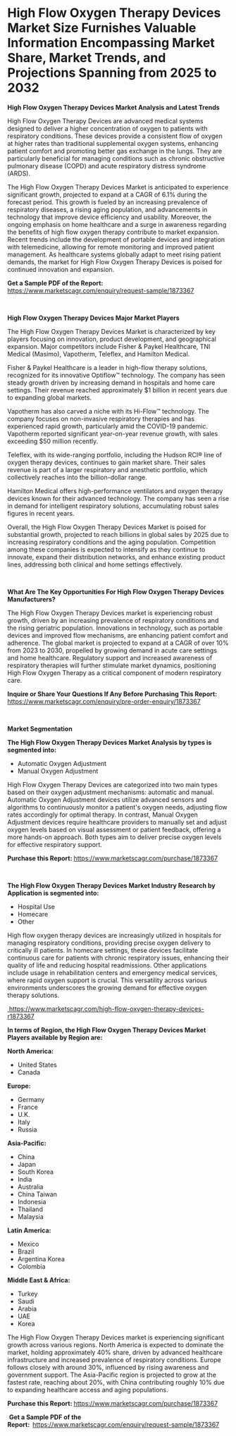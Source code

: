 <p><h1>High Flow Oxygen Therapy Devices Market Size Furnishes Valuable Information Encompassing Market Share, Market Trends, and Projections Spanning from 2025 to 2032</h1></p><p><strong>High Flow Oxygen Therapy Devices Market Analysis and Latest Trends</strong></p>
<p><p>High Flow Oxygen Therapy Devices are advanced medical systems designed to deliver a higher concentration of oxygen to patients with respiratory conditions. These devices provide a consistent flow of oxygen at higher rates than traditional supplemental oxygen systems, enhancing patient comfort and promoting better gas exchange in the lungs. They are particularly beneficial for managing conditions such as chronic obstructive pulmonary disease (COPD) and acute respiratory distress syndrome (ARDS).</p><p>The High Flow Oxygen Therapy Devices Market is anticipated to experience significant growth, projected to expand at a CAGR of 6.1% during the forecast period. This growth is fueled by an increasing prevalence of respiratory diseases, a rising aging population, and advancements in technology that improve device efficiency and usability. Moreover, the ongoing emphasis on home healthcare and a surge in awareness regarding the benefits of high flow oxygen therapy contribute to market expansion. Recent trends include the development of portable devices and integration with telemedicine, allowing for remote monitoring and improved patient management. As healthcare systems globally adapt to meet rising patient demands, the market for High Flow Oxygen Therapy Devices is poised for continued innovation and expansion.</p></p>
<p><strong>Get a Sample PDF of the Report:&nbsp;</strong> <a href="https://www.marketscagr.com/enquiry/request-sample/1873367?utm_campaign=3019&utm_medium=2&utm_source=Github&utm_content=ia&utm_term=13042025&utm_id=high-flow-oxygen-therapy-devices">https://www.marketscagr.com/enquiry/request-sample/1873367</a></p>
<p>&nbsp;</p>
<p><strong>High Flow Oxygen Therapy Devices Major Market Players</strong></p>
<p><p>The High Flow Oxygen Therapy Devices Market is characterized by key players focusing on innovation, product development, and geographical expansion. Major competitors include Fisher & Paykel Healthcare, TNI Medical (Masimo), Vapotherm, Teleflex, and Hamilton Medical.</p><p>Fisher & Paykel Healthcare is a leader in high-flow therapy solutions, recognized for its innovative Optiflow™ technology. The company has seen steady growth driven by increasing demand in hospitals and home care settings. Their revenue reached approximately $1 billion in recent years due to expanding global markets.</p><p>Vapotherm has also carved a niche with its Hi-Flow™ technology. The company focuses on non-invasive respiratory therapies and has experienced rapid growth, particularly amid the COVID-19 pandemic. Vapotherm reported significant year-on-year revenue growth, with sales exceeding $50 million recently.</p><p>Teleflex, with its wide-ranging portfolio, including the Hudson RCI® line of oxygen therapy devices, continues to gain market share. Their sales revenue is part of a larger respiratory and anesthetic portfolio, which collectively reaches into the billion-dollar range.</p><p>Hamilton Medical offers high-performance ventilators and oxygen therapy devices known for their advanced technology. The company has seen a rise in demand for intelligent respiratory solutions, accumulating robust sales figures in recent years.</p><p>Overall, the High Flow Oxygen Therapy Devices Market is poised for substantial growth, projected to reach billions in global sales by 2025 due to increasing respiratory conditions and the aging population. Competition among these companies is expected to intensify as they continue to innovate, expand their distribution networks, and enhance existing product lines, addressing both clinical and home settings effectively.</p></p>
<p>&nbsp;</p>
<p><strong>What Are The Key Opportunities For High Flow Oxygen Therapy Devices Manufacturers?</strong></p>
<p><p>The High Flow Oxygen Therapy Devices market is experiencing robust growth, driven by an increasing prevalence of respiratory conditions and the rising geriatric population. Innovations in technology, such as portable devices and improved flow mechanisms, are enhancing patient comfort and adherence. The global market is projected to expand at a CAGR of over 10% from 2023 to 2030, propelled by growing demand in acute care settings and home healthcare. Regulatory support and increased awareness of respiratory therapies will further stimulate market dynamics, positioning High Flow Oxygen Therapy as a critical component of modern respiratory care.</p></p>
<p><strong>Inquire or Share Your Questions If Any Before Purchasing This Report:</strong> <a href="https://www.marketscagr.com/enquiry/pre-order-enquiry/1873367?utm_campaign=3019&utm_medium=2&utm_source=Github&utm_content=ia&utm_term=13042025&utm_id=high-flow-oxygen-therapy-devices">https://www.marketscagr.com/enquiry/pre-order-enquiry/1873367</a></p>
<p>&nbsp;</p>
<p><strong>Market Segmentation</strong></p>
<p><strong>The High Flow Oxygen Therapy Devices Market Analysis by types is segmented into:</strong></p>
<p><ul><li>Automatic Oxygen Adjustment</li><li>Manual Oxygen Adjustment</li></ul></p>
<p><p>High Flow Oxygen Therapy Devices are categorized into two main types based on their oxygen adjustment mechanisms: automatic and manual. Automatic Oxygen Adjustment devices utilize advanced sensors and algorithms to continuously monitor a patient's oxygen needs, adjusting flow rates accordingly for optimal therapy. In contrast, Manual Oxygen Adjustment devices require healthcare providers to manually set and adjust oxygen levels based on visual assessment or patient feedback, offering a more hands-on approach. Both types aim to deliver precise oxygen levels for effective respiratory support.</p></p>
<p><strong>Purchase this Report:&nbsp;</strong><a href="https://www.marketscagr.com/purchase/1873367?utm_campaign=3019&utm_medium=2&utm_source=Github&utm_content=ia&utm_term=13042025&utm_id=high-flow-oxygen-therapy-devices">https://www.marketscagr.com/purchase/1873367</a></p>
<p>&nbsp;</p>
<p><strong>The High Flow Oxygen Therapy Devices Market Industry Research by Application is segmented into:</strong></p>
<p><ul><li>Hospital Use</li><li>Homecare</li><li>Other</li></ul></p>
<p><p>High flow oxygen therapy devices are increasingly utilized in hospitals for managing respiratory conditions, providing precise oxygen delivery to critically ill patients. In homecare settings, these devices facilitate continuous care for patients with chronic respiratory issues, enhancing their quality of life and reducing hospital readmissions. Other applications include usage in rehabilitation centers and emergency medical services, where rapid oxygen support is crucial. This versatility across various environments underscores the growing demand for effective oxygen therapy solutions.</p></p>
<p><a href="https://www.marketscagr.com/high-flow-oxygen-therapy-devices-r1873367?utm_campaign=3019&utm_medium=2&utm_source=Github&utm_content=ia&utm_term=13042025&utm_id=high-flow-oxygen-therapy-devices">&nbsp;https://www.marketscagr.com/high-flow-oxygen-therapy-devices-r1873367</a></p>
<p><strong>In terms of Region, the High Flow Oxygen Therapy Devices Market Players available by Region are:</strong></p>
<p>
    <p> <strong> North America: </strong>
        <ul>
            <li>United States</li>
            <li>Canada</li>
        </ul>
        </p> 
    <p> <strong> Europe: </strong>
        <ul>
            <li>Germany</li>
            <li>France</li>
            <li>U.K.</li>
            <li>Italy</li>
            <li>Russia</li>
        </ul>
        </p> 
    <p> <strong> Asia-Pacific: </strong>
        <ul>
            <li>China</li>
            <li>Japan</li>
            <li>South Korea</li>
            <li>India</li>
            <li>Australia</li>
            <li>China Taiwan</li>
            <li>Indonesia</li>
            <li>Thailand</li>
            <li>Malaysia</li>
        </ul>
        </p> 
    <p> <strong> Latin America: </strong>
        <ul>
            <li>Mexico</li>
            <li>Brazil</li>
            <li>Argentina Korea</li>
            <li>Colombia</li>
        </ul>
        </p> 
    <p> <strong> Middle East & Africa: </strong>
        <ul>
            <li>Turkey</li>
            <li>Saudi</li>
            <li>Arabia</li>
            <li>UAE</li>
            <li>Korea</li>
        </ul>
    </p>
    </p>
<p><p>The High Flow Oxygen Therapy Devices market is experiencing significant growth across various regions. North America is expected to dominate the market, holding approximately 40% share, driven by advanced healthcare infrastructure and increased prevalence of respiratory conditions. Europe follows closely with around 30%, influenced by rising awareness and government support. The Asia-Pacific region is projected to grow at the fastest rate, reaching about 20%, with China contributing roughly 10% due to expanding healthcare access and aging populations.</p></p>
<p><strong>Purchase this Report: </strong><a href="https://www.marketscagr.com/purchase/1873367?utm_campaign=3019&utm_medium=2&utm_source=Github&utm_content=ia&utm_term=13042025&utm_id=high-flow-oxygen-therapy-devices">https://www.marketscagr.com/purchase/1873367</a></p>
<p>&nbsp;<strong>Get a Sample PDF of the Report:&nbsp;&nbsp;</strong><a href="https://www.marketscagr.com/enquiry/request-sample/1873367?utm_campaign=3019&utm_medium=2&utm_source=Github&utm_content=ia&utm_term=13042025&utm_id=high-flow-oxygen-therapy-devices">https://www.marketscagr.com/enquiry/request-sample/1873367</a></p>
<p><strong></strong></p>
<p><p></p><p></p><p></p></p>